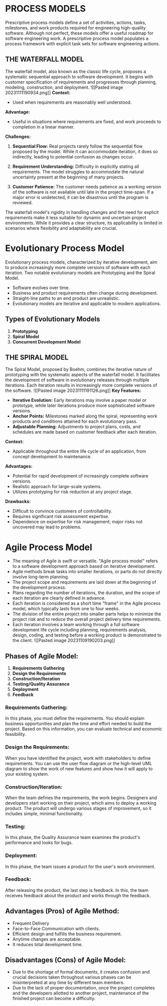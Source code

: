 # PROCESS MODELS

Prescriptive process models define a set of activities, actions, tasks, milestones, and work products required for engineering high-quality software. Although not perfect, these models offer a useful roadmap for software engineering work. A prescriptive process model populates a process framework with explicit task sets for software engineering actions.

## THE WATERFALL MODEL

The waterfall model, also known as the classic life cycle, proposes a systematic sequential approach to software development. It begins with customer specification of requirements and progresses through planning, modeling, construction, and deployment.
![[Pasted image 20231111190934.png]]
**Context:**
- Used when requirements are reasonably well understood.

**Advantage:**
- Useful in situations where requirements are fixed, and work proceeds to completion in a linear manner.

**Challenges:**
1. **Sequential Flow:** Real projects rarely follow the sequential flow proposed by the model. While it can accommodate iteration, it does so indirectly, leading to potential confusion as changes occur.
   
2. **Requirement Understanding:** Difficulty in explicitly stating all requirements. The model struggles to accommodate the natural uncertainty present at the beginning of many projects.

3. **Customer Patience:** The customer needs patience as a working version of the software is not available until late in the project time-span. If a major error is undetected, it can be disastrous until the program is reviewed.

The waterfall model's rigidity in handling changes and the need for explicit requirements make it less suitable for dynamic and uncertain project environments. While it provides a clear structure, its applicability is limited in scenarios where flexibility and adaptability are crucial.

# Evolutionary Process Model

Evolutionary process models, characterized by iterative development, aim to produce increasingly more complete versions of software with each iteration. Two notable evolutionary models are Prototyping and the Spiral Model.

- Software evolves over time.
- Business and product requirements often change during development.
- Straight-line paths to an end product are unrealistic.
- Evolutionary models are iterative and applicable to modern applications.

## Types of Evolutionary Models

1. **Prototyping**
2. **Spiral Model**
3. **Concurrent Development Model**

## THE SPIRAL MODEL

The Spiral Model, proposed by Boehm, combines the iterative nature of prototyping with the systematic aspects of the waterfall model. It facilitates the development of software in evolutionary releases through multiple iterations. Each iteration results in increasingly more complete versions of the software.
![[Pasted image 20231111191126.png]]
**Key Features:**
- **Iterative Evolution:** Early iterations may involve a paper model or prototype, while later iterations produce more sophisticated software versions.
- **Anchor Points:** Milestones marked along the spiral, representing work products and conditions attained for each evolutionary pass.
- **Adjustable Planning:** Adjustments to project plans, costs, and schedules are made based on customer feedback after each iteration.

**Context:**
- Applicable throughout the entire life cycle of an application, from concept development to maintenance.

**Advantages:**
- Potential for rapid development of increasingly complete software versions.
- Realistic approach for large-scale systems.
- Utilizes prototyping for risk reduction at any project stage.

**Drawbacks:**
- Difficult to convince customers of controllability.
- Requires significant risk assessment expertise.
- Dependence on expertise for risk management; major risks not uncovered may lead to problems.

# Agile Process Model

- The meaning of Agile is swift or versatile. "Agile process model" refers to a software development approach based on iterative development.
- Agile methods break tasks into smaller iterations, or parts do not directly involve long-term planning.
- The project scope and requirements are laid down at the beginning of the development process.
- Plans regarding the number of iterations, the duration, and the scope of each iteration are clearly defined in advance.
- Each iteration is considered as a short time "frame" in the Agile process model, which typically lasts from one to four weeks.
- The division of the entire project into smaller parts helps to minimize the project risk and to reduce the overall project delivery time requirements.
- Each iteration involves a team working through a full software development life cycle including planning, requirements analysis, design, coding, and testing before a working product is demonstrated to the client.
![[Pasted image 20231109190203.png]]
## Phases of Agile Model:

1. **Requirements Gathering**
2. **Design the Requirements**
3. **Construction/Iteration**
4. **Testing/Quality Assurance**
5. **Deployment**
6. **Feedback**

### Requirements Gathering:

In this phase, you must define the requirements. You should explain business opportunities and plan the time and effort needed to build the project. Based on this information, you can evaluate technical and economic feasibility.

### Design the Requirements:

When you have identified the project, work with stakeholders to define requirements. You can use the user flow diagram or the high-level UML diagram to show the work of new features and show how it will apply to your existing system.

### Construction/Iteration:

When the team defines the requirements, the work begins. Designers and developers start working on their project, which aims to deploy a working product. The product will undergo various stages of improvement, so it includes simple, minimal functionality.

### Testing:

In this phase, the Quality Assurance team examines the product's performance and looks for bugs.

### Deployment:

In this phase, the team issues a product for the user's work environment.

### Feedback:

After releasing the product, the last step is feedback. In this, the team receives feedback about the product and works through the feedback.

## Advantages (Pros) of Agile Method:

- Frequent Delivery
- Face-to-Face Communication with clients.
- Efficient design and fulfills the business requirement.
- Anytime changes are acceptable.
- It reduces total development time.

## Disadvantages (Cons) of Agile Model:

- Due to the shortage of formal documents, it creates confusion and crucial decisions taken throughout various phases can be misinterpreted at any time by different team members.
- Due to the lack of proper documentation, once the project completes and the developers allotted to another project, maintenance of the finished project can become a difficulty.